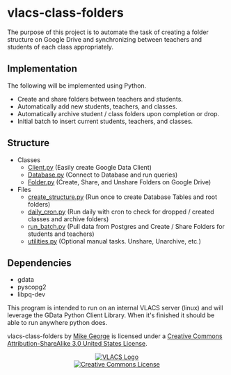 # vlacs-class-folders #

The purpose of this project is to automate the task of creating a folder structure on Google Drive and synchronizing
between teachers and students of each class appropriately.

## Implementation ##

The following will be implemented using Python.

* Create and share folders between teachers and students.
* Automatically add new students, teachers, and classes.
* Automatically archive student / class folders upon completion or drop.
* Initial batch to insert current students, teachers, and classes.

## Structure ##
* Classes
  + [Client.py](https://github.com/vlacs/vlacs-class-folders/blob/master/Classes/Client.py)     (Easily create Google Data Client)
  + [Database.py](https://github.com/vlacs/vlacs-class-folders/blob/master/Classes/Database.py)   (Connect to Database and run queries)
  + [Folder.py](https://github.com/vlacs/vlacs-class-folders/blob/master/Classes/Folder.py)     (Create, Share, and Unshare Folders on Google Drive)
* Files
  + [create_structure.py](https://github.com/vlacs/vlacs-class-folders/blob/master/create_structure.py) (Run once to create Database Tables and root folders)
  + [daily_cron.py](https://github.com/vlacs/vlacs-class-folders/blob/master/daily_cron.py) (Run daily with cron to check for dropped / created classes and archive folders)
  + [run_batch.py](https://github.com/vlacs/vlacs-class-folders/blob/master/run_batch.py)  (Pull data from Postgres and Create / Share Folders for students and teachers)
  + [utilities.py](https://github.com/vlacs/vlacs-class-folders/blob/master/utilities.py)  (Optional manual tasks. Unshare, Unarchive, etc.)

## Dependencies ##
* gdata
* pyscopg2
* libpq-dev

This program is intended to run on an internal VLACS server (linux) and will leverage the GData Python Client Library.
When it's finished it should be able to run anywhere python does.

vlacs-class-folders by [Mike George](http://mikegeorge.org) is licensed under a [Creative Commons Attribution-ShareAlike 3.0 United States License](http://creativecommons.org/licenses/by-sa/3.0/us/deed.en_US).

<p align="center"><a href="http://vlacs.org/" target="_blank"><img src="http://vlacs.org/images/VLACS_logo_no_dep_website.png" alt="VLACS Logo"/></a><br /><a rel="license" href="http://creativecommons.org/licenses/by-sa/3.0/us/deed.en_US"><img alt="Creative Commons License" style="border-width:0" src="http://i.creativecommons.org/l/by-sa/3.0/us/88x31.png" /></a></p>

